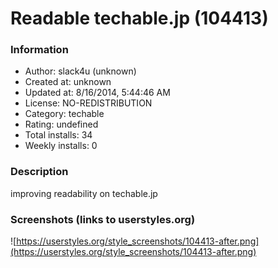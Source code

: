 # Readable techable.jp (104413)

### Information
- Author: slack4u (unknown)
- Created at: unknown
- Updated at: 8/16/2014, 5:44:46 AM
- License: NO-REDISTRIBUTION
- Category: techable
- Rating: undefined
- Total installs: 34
- Weekly installs: 0


### Description
improving readability on techable.jp


### Screenshots (links to userstyles.org)
![https://userstyles.org/style_screenshots/104413-after.png](https://userstyles.org/style_screenshots/104413-after.png)


